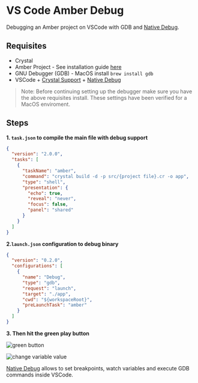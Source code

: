 # VS Code Amber Debug

Debugging an Amber project on VSCode with GDB and [Native Debug](https://github.com/crystal-lang-tools/vscode-crystal-lang/wiki/Useful-extensions#debugging).

## Requisites

* Crystal
* Amber Project - See installation guide [here](/getting-started/Installation/README.md)
* GNU Debugger (GDB) - MacOS install `brew install gdb`
* VSCode + [Crystal Support](https://marketplace.visualstudio.com/items?itemName=faustinoaq.crystal-lang) + [Native Debug](https://github.com/WebFreak001/code-debug)

> Note: Before continuing setting up the debugger make sure you have the above requisites install. These settings have been verified for a MacOS enviroment.

## Steps

**1. `task.json` to compile the main file with debug support**

```json
{
  "version": "2.0.0",
  "tasks": [
    {
      "taskName": "amber",
      "command": "crystal build -d -p src/{project file}.cr -o app",
      "type": "shell",
      "presentation": {
        "echo": true,
        "reveal": "never",
        "focus": false,
        "panel": "shared"
      }
    }
  ]
}
```

**2.`launch.json` configuration to debug binary**

```json
{
  "version": "0.2.0",
  "configurations": [
    {
      "name": "Debug",
      "type": "gdb",
      "request": "launch",
      "target": "./app",
      "cwd": "${workspaceRoot}",
      "preLaunchTask": "amber"
    }
  ]
}
```

**3. Then hit the green play button**

![green button](https://camo.githubusercontent.com/30adba87add4770abf2c3982206748123f8a2c6e/687474703a2f2f692e696d6775722e636f6d2f6d674b41366d782e706e67)

![change variable value](https://camo.githubusercontent.com/c5a551366c3eb2464c920bf3f95e8cdfb97ad827/687474703a2f2f692e696d6775722e636f6d2f6b506b546e75442e706e67)

[Native Debug](https://github.com/WebFreak001/code-debug) allows to set breakpoints, watch variables and execute GDB commands inside VSCode.



